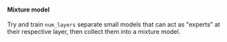 #### Mixture model
Try and train `num_layers` separate small models that can act as "experts" at their respective layer, then collect them into a mixture model.